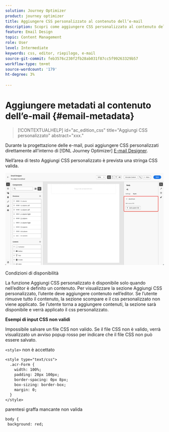 ```yaml
---
solution: Journey Optimizer
product: journey optimizer
title: Aggiungere CSS personalizzato al contenuto dell’e-mail
description: Scopri come aggiungere CSS personalizzato al contenuto delle e-mail direttamente nel Designer e-mail in Journey Optimizer
feature: Email Design
topic: Content Management
role: User
level: Intermediate
keywords: css, editor, riepilogo, e-mail
source-git-commit: feb3576c230f2fb28ab031f87cc5f99263329b57
workflow-type: tm+mt
source-wordcount: '179'
ht-degree: 3%

---
```


# Aggiungere metadati al contenuto dell’e-mail {#email-metadata}

>[!CONTEXTUALHELP]
>id="ac_edition_css"
>title="Aggiungi CSS personalizzato"
>abstract="xxx."

Durante la progettazione delle e-mail, puoi aggiungere CSS personalizzati direttamente all&#39;interno di [!DNL Journey Optimizer] [E-mail Designer](get-started-email-design.md).

Nell’area di testo Aggiungi CSS personalizzato è prevista una stringa CSS valida.

![](assets/email-body-css.png)

Condizioni di disponibilità

La funzione Aggiungi CSS personalizzato è disponibile solo quando nell’editor è definito un contenuto. Per visualizzare la sezione Aggiungi CSS personalizzato, l’utente deve aggiungere contenuto nell’editor. Se l’utente rimuove tutto il contenuto, la sezione scompare e il css personalizzato non viene applicato. Se l’utente torna a aggiungere contenuti, la sezione sarà disponibile e verrà applicato il css personalizzato.

**Esempi di input CSS non validi**

Impossibile salvare un file CSS non valido. Se il file CSS non è valido, verrà visualizzato un avviso popup rosso per indicare che il file CSS non può essere salvato.

`<style>` non è accettato


```
<style type="text/css">
  .acr-Form {
    width: 100%;
    padding: 20px 100px;
    border-spacing: 0px 8px;
    box-sizing: border-box;
    margin: 0;
  }
</style>
```


parentesi graffa mancante non valida

```
body {
 background: red; 
```
